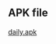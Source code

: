 ## APK file
[daily.apk](https://drive.google.com/file/d/1sKg29qFyjob09fcIAi4-Y6Fo1_klsjtB/view?usp=drive_link)
